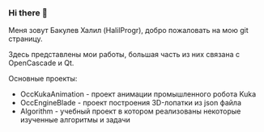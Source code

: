 ### Hi there 👋

Меня зовут Бакулев Халил (HalilProgr), добро пожаловать на мою git страницу.

Здесь представлены мои работы, большая часть из них связана с OpenCascade и Qt.

Основные проекты:
* OccKukaAnimation - проект анимации промышленного робота Kuka
* OccEngineBlade - проект построения 3D-лопатки из json файла
* Algorithm - учебный проект в котором реализованы некоторые изученные алгоритмы и задачи
<!--
**HalilProgr/HalilProgr** is a ✨ _special_ ✨ repository because its `README.md` (this file) appears on your GitHub profile.

Here are some ideas to get you started:

- 🔭 I’m currently working on ...
- 🌱 I’m currently learning ...
- 👯 I’m looking to collaborate on ...
- 🤔 I’m looking for help with ...
- 💬 Ask me about ...
- 📫 How to reach me: ...
- 😄 Pronouns: ...
- ⚡ Fun fact: ...
-->
